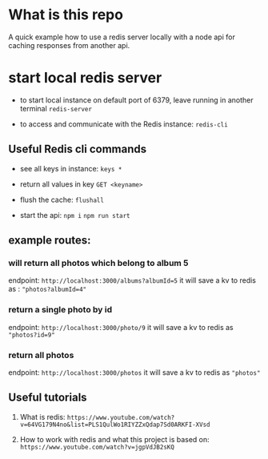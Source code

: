 # What is this repo

A quick example how to use a redis server locally with a node api for caching responses from another api.



# start local redis server

- to start local instance on default port of 6379, leave running in another terminal
 `redis-server`

- to access and communicate with the Redis instance:
`redis-cli`


## Useful Redis cli commands
- see all keys in instance:
`keys *`

- return all values in key
`GET <keyname>` 

- flush the cache:
`flushall`


- start the api:
`npm i`
`npm run start`


## example routes:

### will return all photos which belong to album 5

endpoint: `http://localhost:3000/albums?albumId=5`
it will save a kv to redis as : `"photos?albumId=4"`

### return a single photo by id

endpoint: `http://localhost:3000/photo/9`
it will save a kv to redis as `"photos?id=9"`

### return all photos

endpoint: `http://localhost:3000/photos`
it will save a kv to redis as `"photos"`


## Useful tutorials

1. What is redis: `https://www.youtube.com/watch?v=64VG179N4no&list=PLS1QulWo1RIYZZxQdap7Sd0ARKFI-XVsd`

2. How to work with redis and what this project is based on: `https://www.youtube.com/watch?v=jgpVdJB2sKQ`



